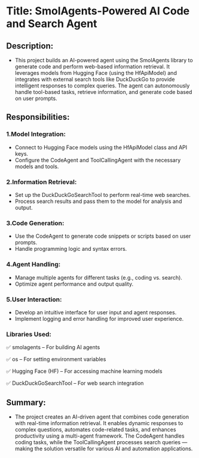 # Title: SmolAgents-Powered AI Code and Search Agent
## Description:
* This project builds an AI-powered agent using the SmolAgents library to generate code and perform web-based information retrieval. It leverages models from Hugging Face (using the HfApiModel) and integrates with external search tools like DuckDuckGo to provide intelligent responses to complex queries. The agent can autonomously handle tool-based tasks, retrieve information, and generate code based on user prompts.

## Responsibilities:
### 1.Model Integration:
* Connect to Hugging Face models using the HfApiModel class and API keys.
* Configure the CodeAgent and ToolCallingAgent with the necessary models and tools.
### 2.Information Retrieval:
* Set up the DuckDuckGoSearchTool to perform real-time web searches.
* Process search results and pass them to the model for analysis and output.
### 3.Code Generation:
* Use the CodeAgent to generate code snippets or scripts based on user prompts.
* Handle programming logic and syntax errors.
### 4.Agent Handling:
* Manage multiple agents for different tasks (e.g., coding vs. search).
* Optimize agent performance and output quality.
### 5.User Interaction:
* Develop an intuitive interface for user input and agent responses.
* Implement logging and error handling for improved user experience.

### Libraries Used:
✅ smolagents – For building AI agents

✅ os – For setting environment variables

✅ Hugging Face (HF) – For accessing machine learning models

✅ DuckDuckGoSearchTool – For web search integration

## Summary:
* The project creates an AI-driven agent that combines code generation with real-time information retrieval. It enables dynamic responses to complex questions, automates code-related tasks, and enhances productivity using a multi-agent framework. The CodeAgent handles coding tasks, while the ToolCallingAgent processes search queries — making the solution versatile for various AI and automation applications.

